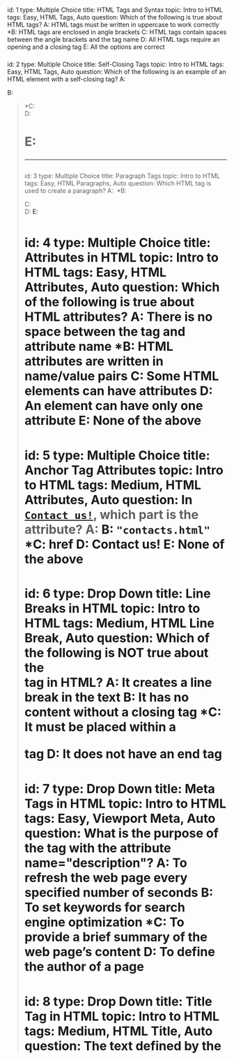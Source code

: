 ###
id: 1
type: Multiple Choice
title: HTML Tags and Syntax
topic: Intro to HTML
tags: Easy, HTML Tags, Auto 
question: Which of the following is true about HTML tags?
A: HTML tags must be written in uppercase to work correctly
*B: HTML tags are enclosed in angle brackets
C: HTML tags contain spaces between the angle brackets and the tag name
D: All HTML tags require an opening and a closing tag
E: All the options are correct
###
id: 2
type: Multiple Choice
title: Self-Closing Tags
topic: Intro to HTML
tags: Easy, HTML Tags, Auto
question: Which of the following is an example of an HTML element with a self-closing tag?
A: <code><p></code>
B: <code><blockquote></code>
*C: <code><br></code>
D: <code><h1></code>
E: <code><hr></code>
###
id: 3
type: Multiple Choice
title: Paragraph Tags
topic: Intro to HTML
tags: Easy, HTML Paragraphs, Auto
question: Which HTML tag is used to create a paragraph?
A: <code><img></code>
*B: <code><p></code>
C: <code><br></code>
D: <code><a></code>
E: <code><h1></code>
###
id: 4
type: Multiple Choice
title: Attributes in HTML
topic: Intro to HTML
tags: Easy, HTML Attributes, Auto
question: Which of the following is true about HTML attributes?
A: There is no space between the tag and attribute name
*B: HTML attributes are written in name/value pairs
C: Some HTML elements can have attributes
D: An element can have only one attribute
E: None of the above
###
id: 5
type: Multiple Choice
title: Anchor Tag Attributes
topic: Intro to HTML
tags: Medium, HTML Attributes, Auto
question: In <code><a href="contacts.html">Contact us!</a></code>, which part is the attribute?
A: <code><a></code>
B: <code>"contacts.html"</code>
*C: href
D: Contact us!
E: None of the above
###
id: 6
type: Drop Down
title: Line Breaks in HTML
topic: Intro to HTML
tags: Medium, HTML Line Break, Auto
question: Which of the following is NOT true about the <br> tag in HTML?
A: It creates a line break in the text
B: It has no content without a closing tag
*C: It must be placed within a <p> tag
D: It does not have an end tag
###
id: 7
type: Drop Down
title: Meta Tags in HTML
topic: Intro to HTML
tags: Easy, Viewport Meta, Auto
question: What is the purpose of the <meta> tag with the attribute name="description"?
A: To refresh the web page every specified number of seconds
B: To set keywords for search engine optimization
*C: To provide a brief summary of the web page’s content
D: To define the author of a page
###
id: 8
type: Drop Down
title: Title Tag in HTML
topic: Intro to HTML
tags: Medium, HTML Title, Auto
question: The text defined by the <title> tag appears ___ in a web page.
A: Inside the main content area
*B: As the title in the browser tab, bookmarks, and search engine results
C: As the title
D: At the beginning of each paragraph
###
id: 9
type: Drop Down
title: HTML Line Break Tag
topic: Intro to HTML
tags: Easy, HTML Line Break, Auto
question: The ___ tag is used to create a line break in HTML.
*A: <br>
B: <p>
C: <hr>
D: <h1>
###
id: 10
type: Drop Down
title: Nesting Elements in HTML
topic: Intro to HTML
tags: Medium, Nesting Elements, Auto
question: The ___ tag is used to correctly nest elements to display “HTML” in bold within a paragraph.
A: <strong> <p>HTML</p> </strong>
*B: <p> <strong>HTML</strong> </p>
C: <p> <em>HTML</em> </p>
D: <p>HTML<p> <strong> </strong>
###
id: 11
type: Check Box
title: HTML Structure Essentials
topic: Intro to HTML
tags: Medium, HTML Structure, Auto
question: Select all the components that are essential for a basic HTML structure.
*A: <!DOCTYPE html>
*B: <head>
*C: <body>
D: <footer>
*E: <html>
###
id: 12
type: Check Box
title: HTML Paragraph Tag
topic: Intro to HTML
tags: Medium, HTML Paragraph, Auto
question: Which of the following statements accurately describe the <p> tag?
*A: It groups sentences and sections of text together.
*B: It displays text as a block that starts on a new line.
C: It preserves extra spaces and line breaks in the content.
D: It can be used to format text as preformatted content.
E: Text inside <p> tags is displayed as a continuous line.
###
id: 13
type: Check Box
title: HTML Comments Purpose
topic: Intro to HTML
tags: Easy, HTML Comments, Auto
question: What are the purposes of using comments in HTML?
*A: To help document the HTML source code.
*B: To provide notes for other developers.
C: To style elements on the page.
*D: To assist in debugging HTML code.
E: To ensure elements are displayed on the webpage.
###
id: 14
type: Check Box
title: HTML Document Structure
topic: Intro to HTML
tags: Medium, HTML Structure, Auto
question: Which statements are not true about the structure of an HTML document?
A: The HTML document is divided into head and body sections.
*B: The <head> element contains the visible content of the page.
C: The <title> tag is used to specify the document's title.
*D: The <body> section contains meta information about the page.
E: The HTML document must start with a <html> tag after the DOCTYPE declaration.
###
id: 15
type: Check Box
title: HTML Headings Information
topic: Intro to HTML
tags: Medium, HTML Headings, Auto
question: Which of the following are true about HTML headings?
*A: HTML headings range from <h1> to <h6>, where <h1> is the most important.
*B: Headings are used to structure the content and improve SEO.
C: All headings are treated as inline elements by default.
*D: The <h1> tag is typically used for the main title of the page.
*E: Headings cannot be nested within other elements.
###
id: 16
type: String Input
title: Writing a Heading in HTML
topic: Intro to HTML
tags: Easy, HTML Headings, Auto
question: Write “This is a heading” using the H1 tag
answer: <h1> This is a heading </h1>
###
id: 17
type: String Input
title: Nested HTML Elements
topic: Intro to HTML
tags: Medium, Nesting Elements, Manual
question: Provide an example of properly nested HTML elements using the sentence “My dog is very friendly.” The word “very” should be bold.
answer: <p> My dog is <strong> very </strong> friendly. </p>
###
id: 18
type: String Input
title: Line Break in HTML
topic: Intro to HTML
tags: Easy, HTML Line Break, Auto
question: How would you use the <br> tag to create a line break, so that "Hello" appears on one line and "world!" starts on the next line?
answer: Hello <br> world!
###
id: 19
type: String Input
title: Horizontal Rule in HTML
topic: Intro to HTML
tags: Medium, HTML Horizontal Rule, Auto
question: How would you add a horizontal line between the following two paragraphs? <br>This is the first paragraph.<br>(This is where the horizontal line should go)<br>This is the second paragraph.<br> Write your answer in one sentence.
answer: <p> This is the first paragraph. </p> <hr> <p> This is the second paragraph.</p>
###
id: 20
type: String Input
title: Blockquote in HTML
topic: Intro to HTML
tags: Hard, HTML Blockquote, Auto
question: How would you use the &lt;blockquote&gt; tag to display the following quote from Albert Einstein, with the source link &quot;https//example.com&quot; included as a citation? <br> Quote to format) <br> "Life is like riding a bicycle. To keep your balance, you must keep moving."
answer: '<blockquote cite="https//example.com"> Life is like riding a bicycle. To keep your balance, you must keep moving. </blockquote>'
###
id: 21
type: Multiple Choice
title: Emphasize Text in HTML
topic: HTML Basic 1
tags: Easy, Tag Name, Auto
question: Which HTML tag is used to emphasize text?
A: &lt;i&gt;
*B: &lt;em&gt;
C: &lt;cite&gt;
D: &lt;strong&gt;
E: None of these
###
id: 22
type: Multiple Choice
title: Creating a Bullet List
topic: HTML Basic 1
tags: Easy, List Tags, Auto
question: What is the correct way to make a bullet list in HTML?
*A: &lt;ul&gt;
B: &lt;ol&gt;
C: &lt;li&gt;
D: &lt;list&gt;
E: All of these
###
id: 23
type: Multiple Choice
title: Image Tag Attribute
topic: HTML Basic 1
tags: Easy, Attribute, Auto
question: Which attribute of the  &lt;img&gt; tag specifies the URL of the image?
A: href
B: link
*C: src
D: alt
E: url
###
id: 24
type: Multiple Choice
title: Anchor Tag Target Attribute
topic: HTML Basic 1
tags: Medium, Anchor Tag Attribute, Auto
question: How do you create a hyperlink in HTML that opens in a new tab?
A: target="_tab"
*B: target="_blank"
C: newtab="true"
D: href="_newtab"
E: None of these
###
id: 25
type: Multiple Choice
title: Paragraph Tag in HTML
topic: HTML Basic 1
tags: Easy, Tag Name, Auto
question: Which HTML tag is used to define a paragraph? 
A: &lt;para&gt;
B: &lt;div&gt;
*C: &lt;p&gt;
D: &lt;span&gt;
E: None of these
###
id: 26
type: String Input
title: Ordered List Creation
topic: HTML Basic 1
tags: Medium, Ordered List, Manual
question: Create an ordered list with the three items Toyota, GMC, RAM. Each item must be displayed in a separate line. 
answer: <ol> <li>Toyota</li> <li>GMC</li> <li>RAM</li> </ol>
###
id: 27
type: String Input
title: Navigation Menu Creation
topic: HTML Basic 1
tags: Medium, Navigation Tag, Auto
question: Create a navigation menu using the &lt;nav&gt; tag that contains a link to "home.html" labeled "Home".
answer: <nav> <a href="home.html">Home</a> </nav>
###
id: 28
type: String Input
title: Adding an Image with Alternate Text
topic: HTML Basic 1
tags: Medium, Image Tag, Auto
question: Insert an image with the alternate text "Orange cat drinking water" and source as "cat.jpg".
answer: <img src="cat.jpg" alt="Orange cat drinking water">
###
id: 29
type: String Input
title: Using Special Characters in HTML
topic: HTML Basic 1
tags: Easy, Special Characters, Auto 
question: Write the following sentence using a paragraph tag:"Tom & Jerry." 
answer: <p>Tom & Jerry</p>
###
id: 30 
type: String Input
title: Bolding words in HTML
topic: HTML Basic 1
tags: Easy, Phrase elements, Manual
question: Bold the word "HTML" in the following sentence "HTML is short for HyperText Markup Language."<br> Note Write the full sentence making only "HTML" bold.
Answer: <HTML> is short for HyperText Markup Language.
###
id: 31
type: Check Box
title: Phrase Elements
topic: HTML Basic 1
tags: Medium, Phrase Tags, Auto 
question: Which of the following tags are phrase elements? (Select all that apply)
*A: &lt;em&gt;
*B: &lt;cite&gt;
C: &lt;header&gt;
D: &lt;title&gt;
*E: &lt;b&gt;
###
id: 32
type: Check Box
title: Creating Lists in HTML
topic: HTML Basic 1
tags: Easy, List Tags, Auto
question: Which HTML tags can be used to create lists? (Select all that apply)
*A: *A:&lt;ul&gt;
B: &lt;head&gt;
*C: &lt;li&gt;
*D: &lt;dl&gt;
E: &lt;p&gt;
###
id: 33
type: Check Box
title: Image Tag Attributes
topic: HTML Basic 1
tags: Medium, Attributes, Auto
question: Which attributes can be applied to an &lt;img&gt; tag? (Select all that apply)
*A: src
*B: alt
C: type
*D: height
*E: width
###
id: 34
type: Check Box
title: HTML5 Structural Elements
topic: HTML Basic 1
tags: Medium, Structure Tags, Auto
question: Which tags are used for HTML5 structural elements? (Select all that apply)
A: &lt;img&gt;
*B: &lt;header&gt;
*C: &lt;section&gt;
D: &lt;a&gt;
E: &lt;span&gt;
###
id: 35
type: Check Box
title: Attributes for Hyperlinks
topic: HTML Basic 1
tags: Medium, Attributes, Auto
question: Which of the following attributes are valid for hyperlinks (&lt;a&gt; tag)? (Select all that apply)
*A: href
B: mailto
C: src
*D: target
E: link
###
id: 36
type: Drop Down
title: Ordered List Tag
topic: HTML Basic 1
tags: Easy, Ordered List Tag, Auto
question: The correct tag to create a numbered list is ___ .
*A: <ol>
B: <ul>
C: <dl>
D: <li>
###
id: 37
type: Drop Down
title: HTML Entity for Less-Than Symbol
topic: HTML Basic 1
tags: Easy, HTML Entity, Auto
question: The ___ HTML entity is used to display a less-than symbol.
*A: &lt;
B: &gt;
C: &copy;
D: &amp;
###
id: 38
type: Drop Down
title: Block-Level Division Tag
topic: HTML Basic 1
tags: Easy, Structural Elements, Auto
question: ___ tag defines a block-level division or section?
*A: <div>
B: <span>
C: <section>
D: <p>
###
id: 39
type: Drop Down
title: Opening Links in a New Tab
topic: HTML Basic 1
tags: Medium, Attribute, Auto
question: The ___ attribute opens a link in a new window or tab
*A: <code>target="_blank"</code>
B: <code>href="_newtab"</code>
C: <code>open="new"</code>
D: <code>newtab="true"</code>
###
id: 40
type: Drop Down
title: Displaying an Image
topic: HTML Basic 1
tags: Easy, Tag Name, Auto
question: The ___ HTML tag is used to display an image
*A: <img>
B: <image>
C: <media>
D: <figure>
###
id: 41
type: Multiple Choice
title: CSS Selector Example
topic: CSS Basic 1
tags: Easy, CSS Syntax, Auto
question: In the CSS rule:<br> h1 { <br> color:blue; <br> }  <br> h1 is an example of:
A: A property
B: A value
*C: A selector
D: A declaration
E: None of the above
###
id: 42
type: Multiple Choice
title: Hexadecimal Color Values
topic: CSS Basic 1
tags: Easy, CSS Colors, Auto
question: What is the correct way to set a color value in CSS using Hexadecimal values?
A: color:hsl(0, 100%, 50%);
B: color:rgb(255, 0, 0);
*C: color:#FF0000;
D: color:red;
E: color:FF0000;
###
id: 43
type: Multiple Choice
title: Inline CSS Location
topic: CSS Basic 1
tags: Easy, Applying CSS, Auto
question: Where is an inline CSS written?
A: Inside the &lt;body&gt; tag
B: Inside the &lt;style&gt; tag within the <head> tag
C: Inside a &lt;link&gt; tag
*D: Inside the element’s style attribute
E: Inside the &lt;head&gt; tag
###
id: 44
type: Multiple Choice
title: Inline CSS Example
topic: CSS Basic 1
tags: Medium, Inline CSS, Auto
question: Which of the following is the correct usage of inline CSS to change the color of a paragraph?
*A: &lt;p style="color:red;"&gt;This is a paragraph.&lt;/p&gt;
B: &lt;p style="color=red;"&gt;This is a paragraph.&lt;/p&gt;
C: &lt;p style:"color:red;"&gt;This is a paragraph.&lt;/p&gt;
D: &lt;p {style="color:red"}&gt;This is a paragraph.&lt;/p&gt;
E: None of the option are correct.
###
id: 45
type: Multiple Choice
title: Font Weight Usage
topic: CSS Basic 1
tags: Medium, CSS Text Styling, Auto
question: The following CSS declaration is applied to a paragraph element:<br>p { <br> font-weight:700;  <br>}  <br>What does the font-weight value represent?
A: Light text
B: Normal text
*C: Bold text
D: Extra bold text
E: No visual change
###
id: 46
type: Drop Down
title: CSS Selector for Paragraph
topic: CSS Basic 1
tags: Easy, CSS Selectors, Auto
question: To define styles that apply only to a &lt;p&gt; element, the CSS selector should be written as ___ 
*A: p { }
B: .p { }
C: #p { }
D: p() { }
E: p ()
###
id: 47
type: Drop Down
title: Text Color Property
topic: CSS Basic 1
tags: Easy, CSS Properties, Auto
question: The ___ property is used to change the text color?
A: text-color
B: background-color
C: font-color
*D: color
E: None of the above
###
id: 48
type: Drop Down
title: CSS Value in Margin Property
topic: CSS Basic 1
tags: Medium, CSS Properties (margin), Auto
question: In the CSS rule:<br> p { margin:10px; } <br> the value 10px represents the ___  part of the style rule.
A: selector
B: size
C: distance
*D: value
E: property
###
id: 49
type: Drop Down
title: Font Family Description
topic: CSS Basic 1
tags: Medium, CSS Properties, Auto
question: The following description:"Specifies the typeface/font (or generic font family) to use. More than one can be specified" describes the ___ property.
*A: font-family
B: font-size
C: font-style
D: font-variant
E: font-weight
###
id: 50
type: Drop Down
title: Text Color in Paragraph
topic: CSS Basic 1
tags: Hard, CSS Colors, Auto
question: ___ sets the text color of all <code>&lt;p&gt;</code> elements to red.
*A: rgb(255, 0, 0)
B: hsl(120, 100%, 50%)
C: #0000ff
D: None of the above
E: All of the above
###
id: 51
type: Check Box
title: Font-Related Properties
topic: CSS Basic 1
tags: Medium, CSS Properties, Auto
question: Which of the following are valid ways to define font-related properties in CSS? (Select all that apply.)
*A: font-family:Arial, sans-serif;
*B: font-weight:700;
*C: font-style:italic;
D: font-size:18;
E: font-family:Times New Roman:
###
id: 52
type: Check Box
title: Font Size Values
topic: CSS Basic 1
tags: Medium, CSS Values, Auto
question: Select all the values that can replace the blank in the following CSS rule:<br>h1 { font-size:- - -; }  
*A: 16px
*B: 1.5em
*C: 120%
*D: 2rem
E: bold
###
id: 53
type: Check Box
title: Applying External CSS
topic: CSS Basic 1
tags: Medium, Applying CSS, Auto
question: Select all the ways to apply an external CSS file to an HTML document.
A: &lt;link rel="stylesheet” href="styles.css"&gt; &lt;/link&gt;
B: &lt;link src="styles.css" type="text/css"&gt;
*C: &lt;link rel="stylesheet" href="styles.css"/&gt;
D: &lt;style src="styles.css"&gt;&lt;/style&gt;
E: &lt;link rel="stylesheet" src="styles.css" /&gt;
###
id: 54
type: Check Box
title: CSS Comments
topic: CSS Basic 1
tags: Easy, CSS Comments, Auto
question: Which of the following are true about CSS comments? (Select all that apply.)
*A: They are enclosed within /* and */.
B: They can be used to hide CSS rules from the browser.
*C: They do not affect how the webpage renders.
D: They can only be written inside &lt;style&gt; tags.
E: They are enclosed within */ and /*.
###
id: 55
type: Check Box
title: Relative CSS Units
topic: CSS Basic 1
tags: Medium, CSS Units, Auto
question: Which units of measurement are relative in CSS?
A: px
*B: em
*C: %
*D: rem
E: pt
###
id: 56
type: String Input
title: External CSS File Href Attribute
topic: CSS Basic 1
tags: Medium, External CSS, Manual
question: An external CSS file is linked using a &lt;link&gt; element. If the CSS file is named styles.css and located in a folder named main, the correct href attribute would be:
answer: href="main/styles.css"
###
id: 57
type: String Input
title: CSS Declaration for Paragraph Color
topic: CSS Basic 1
tags: Easy, CSS Syntax, Manual
question: Write the CSS declaration to set the color of a paragraph to red.
answer: p { color:red; }
###
id: 58
type: String Input
title: Inline CSS for Background Color
topic: CSS Basic 1
tags: Medium, CSS Syntax, Manual
question: Write the inline CSS to set the background color of a &lt;div&gt; to yellow.
answer: <code><div style="background-color:yellow;"></div></code>
###
id: 59
type: String Input
title: Correcting CSS Rule Syntax
topic: CSS Basic 1
tags: Medium, CSS Syntax, Manual
question: Examine the following CSS rule, identify all the errors, and rewrite the correct version in one line. If multiple corrections are needed, list them in order, separated by commas. <br> h2 {  <br> color:blue  <br> font-size = 20px; <br> text-align:center;  <br> background-color:#00FF00;  <br> }  
answer: color:blue; , font-size:20px;  
###
id: 60
type: String Input
title: CSS Rule for Font Size
topic: CSS Basic 1
tags: Easy, CSS Syntax, Auto
question: Write the CSS rule to apply a font size of 20px to h3. Answer in one line.
answer: h3 { font-size:20px; }
###
